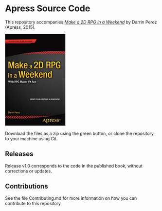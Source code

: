 # Apress Source Code

This repository accompanies [*Make a 2D RPG in a Weekend*](http://www.apress.com/9781484210413) by Darrin Perez (Apress, 2015).

![Cover image](9781484210413.jpg)

Download the files as a zip using the green button, or clone the repository to your machine using Git.

## Releases

Release v1.0 corresponds to the code in the published book, without corrections or updates.

## Contributions

See the file Contributing.md for more information on how you can contribute to this repository.
